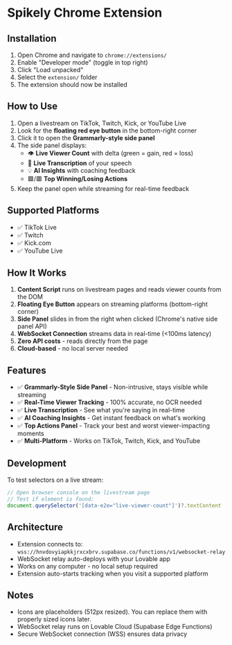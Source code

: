 # Spikely Chrome Extension

## Installation

1. Open Chrome and navigate to `chrome://extensions/`
2. Enable "Developer mode" (toggle in top right)
3. Click "Load unpacked"
4. Select the `extension/` folder
5. The extension should now be installed

## How to Use

1. Open a livestream on TikTok, Twitch, Kick, or YouTube Live
2. Look for the **floating red eye button** in the bottom-right corner
3. Click it to open the **Grammarly-style side panel**
4. The side panel displays:
   - 👁 **Live Viewer Count** with delta (green = gain, red = loss)
   - 📝 **Live Transcription** of your speech
   - 💡 **AI Insights** with coaching feedback
   - 🟩/🟥 **Top Winning/Losing Actions**
5. Keep the panel open while streaming for real-time feedback

## Supported Platforms

- ✅ TikTok Live
- ✅ Twitch
- ✅ Kick.com
- ✅ YouTube Live

## How It Works

1. **Content Script** runs on livestream pages and reads viewer counts from the DOM
2. **Floating Eye Button** appears on streaming platforms (bottom-right corner)
3. **Side Panel** slides in from the right when clicked (Chrome's native side panel API)
4. **WebSocket Connection** streams data in real-time (<100ms latency)
5. **Zero API costs** - reads directly from the page
6. **Cloud-based** - no local server needed

## Features

- ✅ **Grammarly-Style Side Panel** - Non-intrusive, stays visible while streaming
- ✅ **Real-Time Viewer Tracking** - 100% accurate, no OCR needed
- ✅ **Live Transcription** - See what you're saying in real-time
- ✅ **AI Coaching Insights** - Get instant feedback on what's working
- ✅ **Top Actions Panel** - Track your best and worst viewer-impacting moments
- ✅ **Multi-Platform** - Works on TikTok, Twitch, Kick, and YouTube

## Development

To test selectors on a live stream:

```javascript
// Open browser console on the livestream page
// Test if element is found:
document.querySelector('[data-e2e="live-viewer-count"]')?.textContent
```

## Architecture

- Extension connects to: `wss://hnvdovyiapkkjrxcxbrv.supabase.co/functions/v1/websocket-relay`
- WebSocket relay auto-deploys with your Lovable app
- Works on any computer - no local setup required
- Extension auto-starts tracking when you visit a supported platform

## Notes

- Icons are placeholders (512px resized). You can replace them with properly sized icons later.
- WebSocket relay runs on Lovable Cloud (Supabase Edge Functions)
- Secure WebSocket connection (WSS) ensures data privacy
